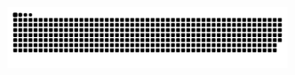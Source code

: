 <picture>
  <source media="(prefers-color-scheme: dark)" srcset="https://raw.githubusercontent.com/madderscientist/madderscientist/output/github-contribution-grid-snake-dark.svg">
  <source media="(prefers-color-scheme: light)" srcset="https://raw.githubusercontent.com/madderscientist/madderscientist/output/github-contribution-grid-snake.svg">
  <img alt="github contribution grid snake animation" src="https://raw.githubusercontent.com/madderscientist/madderscientist/output/github-contribution-grid-snake.svg">
</picture>
